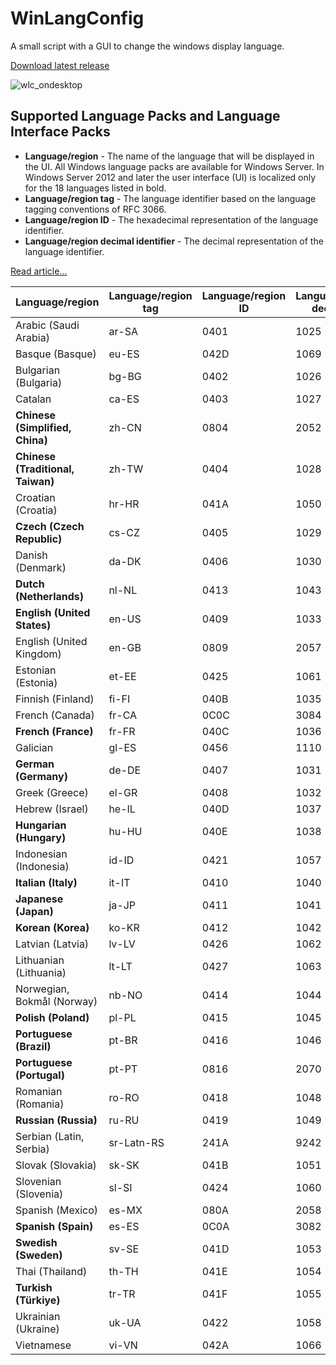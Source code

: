 # WinLangConfig

A small script with a GUI to change the windows display language.

[Download latest release](https://github.com/neuralpain/WinLangConfig/releases/latest)

![wlc_ondesktop](https://github.com/neuralpain/WinLangConfig/assets/77242216/7e4955f8-edfa-48e8-94ed-5f52bd8ca401)

## Supported Language Packs and Language Interface Packs

- **Language/region** - The name of the language that will be displayed in the UI. All Windows language packs are available for Windows Server. In Windows Server 2012 and later the user interface (UI) is localized only for the 18 languages listed in bold.
- **Language/region tag** - The language identifier based on the language tagging conventions of RFC 3066.
- **Language/region ID** - The hexadecimal representation of the language identifier.
- **Language/region decimal identifier** - The decimal representation of the language identifier.

[Read article...](https://learn.microsoft.com/en-us/windows-hardware/manufacture/desktop/available-language-packs-for-windows?view=windows-11)

Language/region	| Language/region tag |	Language/region ID | Language/region decimal ID |
| --- | --- | --- | --- |
| Arabic (Saudi Arabia)              | ar-SA	     | 0401 | 1025 |
| Basque (Basque)                    | eu-ES	     | 042D | 1069 |
| Bulgarian (Bulgaria)               | bg-BG	     | 0402 | 1026 |
| Catalan	                           | ca-ES	     | 0403 | 1027 |
| **Chinese (Simplified, China)**    | zh-CN	     | 0804 | 2052 |
| **Chinese (Traditional, Taiwan)**  | zh-TW	     | 0404 | 1028 |
| Croatian (Croatia)                 | hr-HR	     | 041A | 1050 |
| **Czech (Czech Republic)**         | cs-CZ	     | 0405 | 1029 |
| Danish (Denmark)                   | da-DK	     | 0406 | 1030 |
| **Dutch (Netherlands)**            | nl-NL	     | 0413 | 1043 |
| **English (United States)**        | en-US	     | 0409 | 1033 |
| English (United Kingdom)           | en-GB	     | 0809 | 2057 |
| Estonian (Estonia)                 | et-EE	     | 0425 | 1061 |
| Finnish (Finland)                  | fi-FI	     | 040B | 1035 |
| French (Canada)                    | fr-CA	     | 0C0C | 3084 |
| **French (France)**                | fr-FR	     | 040C | 1036 |
| Galician	                         | gl-ES	     | 0456 | 1110 |
| **German (Germany)**               | de-DE	     | 0407 | 1031 |
| Greek (Greece)                     | el-GR	     | 0408 | 1032 |
| Hebrew (Israel)                    | he-IL	     | 040D | 1037 |
| **Hungarian (Hungary)**            | hu-HU	     | 040E | 1038 |
| Indonesian (Indonesia)             | id-ID	     | 0421 | 1057 |
| **Italian (Italy)**                | it-IT	     | 0410 | 1040 |
| **Japanese (Japan)**               | ja-JP	     | 0411 | 1041 |
| **Korean (Korea)**                 | ko-KR	     | 0412 | 1042 |
| Latvian (Latvia)                   | lv-LV	     | 0426 | 1062 |
| Lithuanian (Lithuania)             | lt-LT	     | 0427 | 1063 |
| Norwegian, Bokmål (Norway)         | nb-NO	     | 0414 | 1044 |
| **Polish (Poland)**                | pl-PL	     | 0415 | 1045 |
| **Portuguese (Brazil)**            | pt-BR	     | 0416 | 1046 |
| **Portuguese (Portugal)**          | pt-PT	     | 0816 | 2070 |
| Romanian (Romania)                 | ro-RO	     | 0418 | 1048 |
| **Russian (Russia)**               | ru-RU	     | 0419 | 1049 |
| Serbian (Latin, Serbia)            | sr-Latn-RS  | 241A | 9242 |
| Slovak (Slovakia)                  | sk-SK	     | 041B | 1051 |
| Slovenian (Slovenia)               | sl-SI	     | 0424 | 1060 |
| Spanish (Mexico)                   | es-MX	     | 080A | 2058 |
| **Spanish (Spain)**                | es-ES	     | 0C0A | 3082 |
| **Swedish (Sweden)**               | sv-SE	     | 041D | 1053 |
| Thai (Thailand)                    | th-TH	     | 041E | 1054 |
| **Turkish (Türkiye)**              | tr-TR	     | 041F | 1055 |
| Ukrainian (Ukraine)                | uk-UA	     | 0422 | 1058 |
| Vietnamese	                       | vi-VN	     | 042A | 1066 |
